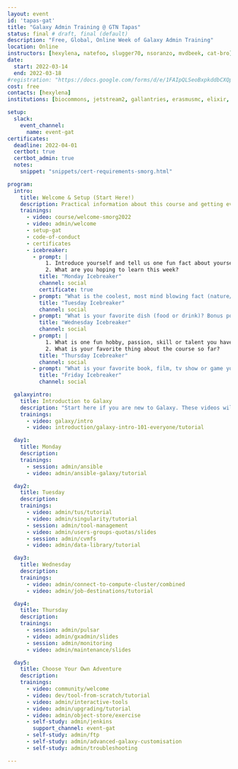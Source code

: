 ```yaml
---
layout: event
id: 'tapas-gat'
title: "Galaxy Admin Training @ GTN Tapas"
status: final # draft, final (default)
description: "Free, Global, Online Week of Galaxy Admin Training"
location: Online
instructors: [hexylena, natefoo, slugger70, nsoranzo, mvdbeek, cat-bro]
date:
  start: 2022-03-14
  end: 2022-03-18
#registration: "https://docs.google.com/forms/d/e/1FAIpQLSeoBxpkddbCXQps6p71lWit09Tt3qBQ1ewWraz4k0XmaX4_yg/viewform?usp=sf_link"
cost: free
contacts: [hexylena]
institutions: [biocommons, jetstream2, gallantries, erasmusmc, elixir, gtn]

setup:
  slack:
    event_channel:
      name: event-gat
certificates:
  deadline: 2022-04-01
  certbot: true
  certbot_admin: true
  notes:
    snippet: "snippets/cert-requirements-smorg.html"

program:
  intro:
    title: Welcome & Setup (Start Here!)
    description: Practical information about this course and getting everything set up to follow this course.
    trainings:
      - video: course/welcome-smorg2022
      - video: admin/welcome
      - setup-gat
      - code-of-conduct
      - certificates
      - icebreaker:
        - prompt: |
            1. Introduce yourself and tell us one fun fact about yourself! <br>
            2. What are you hoping to learn this week?
          title: "Monday Icebreaker"
          channel: social
          certificate: true
        - prompt: "What is the coolest, most mind blowing fact (nature/people/animal etc.) you know? "
          title: "Tuesday Icebreaker"
          channel: social
        - prompt: "What is your favorite dish (food or drink)? Bonus points for recipes!"
          title: "Wednesday Icebreaker"
          channel: social
        - prompt: |
            1. What is one fun hobby, passion, skill or talent you have? <br>
            2. What is your favorite thing about the course so far?
          title: "Thursday Icebreaker"
          channel: social
        - prompt: "What is your favorite book, film, tv show or game you've enjoyed recently?"
          title: "Friday Icebreaker"
          channel: social

  galaxyintro:
    title: Introduction to Galaxy
    description: "Start here if you are new to Galaxy. These videos will introduce you to the Galaxy platform, and walk you through your first analyses"
    trainings:
      - video: galaxy/intro
      - video: introduction/galaxy-intro-101-everyone/tutorial

  day1:
    title: Monday
    description:
    trainings:
      - session: admin/ansible
      - video: admin/ansible-galaxy/tutorial

  day2:
    title: Tuesday
    description:
    trainings:
      - video: admin/tus/tutorial
      - video: admin/singularity/tutorial
      - session: admin/tool-management
      - video: admin/users-groups-quotas/slides
      - session: admin/cvmfs
      - video: admin/data-library/tutorial

  day3:
    title: Wednesday
    description:
    trainings:
      - video: admin/connect-to-compute-cluster/combined
      - video: admin/job-destinations/tutorial

  day4:
    title: Thursday
    description:
    trainings:
      - session: admin/pulsar
      - video: admin/gxadmin/slides
      - session: admin/monitoring
      - video: admin/maintenance/slides

  day5:
    title: Choose Your Own Adventure
    description:
    trainings:
      - video: community/welcome
      - video: dev/tool-from-scratch/tutorial
      - video: admin/interactive-tools
      - video: admin/upgrading/tutorial
      - video: admin/object-store/exercise
      - self-study: admin/jenkins
        support_channel: event-gat
      - self-study: admin/ftp
      - self-study: admin/advanced-galaxy-customisation
      - self-study: admin/troubleshooting

---
```


